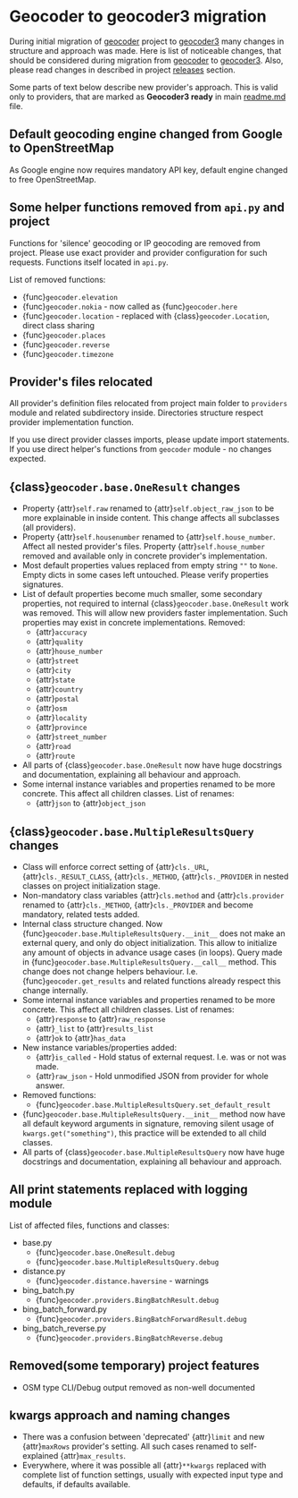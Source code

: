 # Geocoder to geocoder3 migration

During initial migration of [geocoder] project to [geocoder3] many changes in
structure and approach was made. Here is list of noticeable changes, that should be
considered during migration from [geocoder] to [geocoder3]. Also, please read changes
in described in project [releases] section.

Some parts of text below describe new provider's approach. This is valid only to
providers, that are marked as **Geocoder3 ready** in main [readme.md] file.

## Default geocoding engine changed from Google to OpenStreetMap

As Google engine now requires mandatory API key, default engine changed to free
OpenStreetMap.

## Some helper functions removed from `api.py` and project

Functions for 'silence' geocoding or IP geocoding are removed from project. Please
use exact provider and provider configuration for such requests. Functions itself
located in `api.py`.

List of removed functions:

- {func}`geocoder.elevation`
- {func}`geocoder.nokia` - now called as {func}`geocoder.here`
- {func}`geocoder.location` - replaced with {class}`geocoder.Location`, direct class
  sharing
- {func}`geocoder.places`
- {func}`geocoder.reverse`
- {func}`geocoder.timezone`

## Provider's files relocated

All provider's definition files relocated from project main folder to `providers`
module and related subdirectory inside. Directories structure respect provider
implementation function.

If you use direct provider classes imports, please update import statements. If you
use direct helper's functions from `geocoder` module - no changes expected.

## {class}`geocoder.base.OneResult` changes

- Property {attr}`self.raw` renamed to {attr}`self.object_raw_json` to be more
  explainable in inside content. This change affects all subclasses (all providers).
- Property {attr}`self.housenumber` renamed to {attr}`self.house_number`. Affect all
  nested provider's files. Property {attr}`self.house_number` removed and available
  only in concrete provider's implementation.
- Most default properties values replaced from empty string `""` to `None`. Empty
  dicts in some cases left untouched. Please verify properties signatures.
- List of default properties become much smaller, some secondary properties, not
  required to internal {class}`geocoder.base.OneResult` work was removed. This will
  allow new providers faster implementation. Such properties may exist in
  concrete implementations. Removed:
  - {attr}`accuracy`
  - {attr}`quality`
  - {attr}`house_number`
  - {attr}`street`
  - {attr}`city`
  - {attr}`state`
  - {attr}`country`
  - {attr}`postal`
  - {attr}`osm`
  - {attr}`locality`
  - {attr}`province`
  - {attr}`street_number`
  - {attr}`road`
  - {attr}`route`
- All parts of {class}`geocoder.base.OneResult` now have huge docstrings
  and documentation, explaining all behaviour and approach.
- Some internal instance variables and properties renamed to be more concrete. This
  affect all children classes. List of renames:
  - {attr}`json` to {attr}`object_json`

## {class}`geocoder.base.MultipleResultsQuery` changes

- Class will enforce correct setting of {attr}`cls._URL`, {attr}`cls._RESULT_CLASS`,
  {attr}`cls._METHOD`, {attr}`cls._PROVIDER` in nested classes on project
  initialization stage.
- Non-mandatory class variables {attr}`cls.method` and {attr}`cls.provider` renamed
  to {attr}`cls._METHOD`, {attr}`cls._PROVIDER` and become mandatory, related tests
  added.
- Internal class structure changed. Now
  {func}`geocoder.base.MultipleResultsQuery.__init__` does not make an external query,
  and only do object initialization. This allow to initialize any amount of objects
  in advance usage cases (in loops). Query made in
  {func}`geocoder.base.MultipleResultsQuery.__call__` method. This change does not
  change helpers behaviour. I.e. {func}`geocoder.get_results` and related functions
  already respect this change internally.
- Some internal instance variables and properties renamed to be more concrete. This
  affect all children classes. List of renames:
  - {attr}`response` to {attr}`raw_response`
  - {attr}`_list` to {attr}`results_list`
  - {attr}`ok` to {attr}`has_data`
- New instance variables/properties added:
  - {attr}`is_called` - Hold status of external request. I.e. was or not was made.
  - {attr}`raw_json` - Hold unmodified JSON from provider for whole answer.
- Removed functions:
  - {func}`geocoder.base.MultipleResultsQuery.set_default_result`
- {func}`geocoder.base.MultipleResultsQuery.__init__` method now have all default
  keyword arguments in signature, removing silent usage of `kwargs.get("something")`,
  this practice will be extended to all child classes.
- All parts of {class}`geocoder.base.MultipleResultsQuery` now have huge docstrings
  and documentation, explaining all behaviour and approach.

## All print statements replaced with logging module

List of affected files, functions and classes:

- base.py
  - {func}`geocoder.base.OneResult.debug`
  - {func}`geocoder.base.MultipleResultsQuery.debug`
- distance.py
  - {func}`geocoder.distance.haversine` - warnings
- bing_batch.py
  - {func}`geocoder.providers.BingBatchResult.debug`
- bing_batch_forward.py
  - {func}`geocoder.providers.BingBatchForwardResult.debug`
- bing_batch_reverse.py
  - {func}`geocoder.providers.BingBatchReverse.debug`

## Removed(some temporary) project features

- OSM type CLI/Debug output removed as non-well documented

## kwargs approach and naming changes

- There was a confusion between 'deprecated' {attr}`limit` and new {attr}`maxRows`
  provider's setting. All such cases renamed to self-explained {attr}`max_results`.
- Everywhere, where it was possible all {attr}`**kwargs` replaced with complete list of
  function settings, usually with expected input type and defaults, if defaults
  available.

[geocoder]: https://github.com/DenisCarriere/geocoder
[geocoder3]: https://github.com/insspb/geocoder3
[releases]: https://github.com/insspb/geocoder3/releases
[readme.md]: https://github.com/insspb/geocoder3#readme
